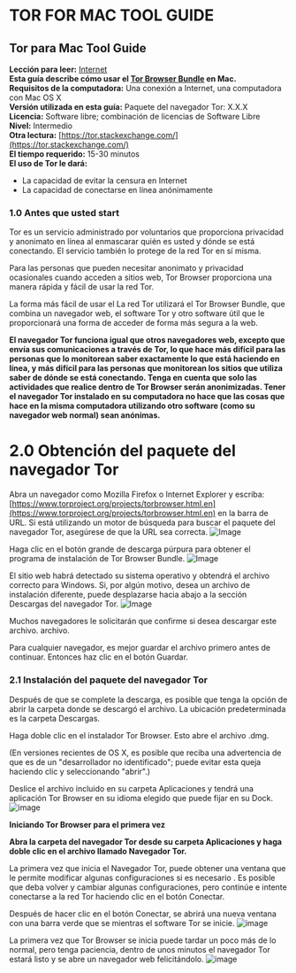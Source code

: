 [Title]: # ()
[Order]: # (0)

# TOR FOR MAC TOOL GUIDE 

## Tor para Mac Tool Guide 

**Lección para leer:** [Internet](umbrella://lesson/the-internet)  
**Esta guía describe cómo usar el [Tor Browser Bundle](https://www.torproject.org/projects/torbrowser.html.en) en Mac.**   
**Requisitos de la computadora:** Una conexión a Internet, una computadora con Mac OS X  
**Versión utilizada en esta guía:** Paquete del navegador Tor: X.X.X  
**Licencia:** Software libre; combinación de licencias de Software Libre  
**Nivel:** Intermedio  
**Otra lectura:** [https://tor.stackexchange.com/](https://tor.stackexchange.com/)  
**El tiempo requerido:** 15-30 minutos  
**El uso de Tor le dará:** 
- La capacidad de evitar la censura en Internet 
- La capacidad de conectarse en línea anónimamente 

### 1.0 Antes que usted start 

Tor es un servicio administrado por voluntarios que proporciona privacidad y anonimato en línea al enmascarar quién es usted y dónde se está conectando. El servicio también lo protege de la red Tor en sí misma. 

Para las personas que pueden necesitar anonimato y privacidad ocasionales cuando acceden a sitios web, Tor Browser proporciona una manera rápida y fácil de usar la red Tor. 

La forma más fácil de usar el La red Tor utilizará el Tor Browser Bundle, que combina un navegador web, el software Tor y otro software útil que le proporcionará una forma de acceder de forma más segura a la web. 

**El navegador Tor funciona igual que otros navegadores web, excepto que envía sus comunicaciones a través de Tor, lo que hace más difícil para las personas que lo monitorean saber exactamente lo que está haciendo en línea, y más difícil para las personas que monitorean los sitios que utiliza saber de dónde se está conectando. Tenga en cuenta que solo las actividades que realice dentro de Tor Browser serán anonimizadas. Tener el navegador Tor instalado en su computadora no hace que las cosas que hace en la misma computadora utilizando otro software (como su navegador web normal) sean anónimas.** 

# 2.0 Obtención del paquete del navegador Tor 
Abra un navegador como Mozilla Firefox o Internet Explorer y escriba: [https://www.torproject.org/projects/torbrowser.html.en](https://www.torproject.org/projects/torbrowser.html.en) en la barra de URL. Si está utilizando un motor de búsqueda para buscar el paquete del navegador Tor, asegúrese de que la URL sea correcta.
![Image](tool_torosx1.jpeg) 

Haga clic en el botón grande de descarga púrpura para obtener el programa de instalación de Tor Browser Bundle.
![Image](tool_torosx2.jpeg) 

El sitio web habrá detectado su sistema operativo y obtendrá el archivo correcto para Windows. Si, por algún motivo, desea un archivo de instalación diferente, puede desplazarse hacia abajo a la sección Descargas del navegador Tor. 
![Image](tool_torosx3.jpeg) 

Muchos navegadores le solicitarán que confirme si desea descargar este archivo. archivo. 

Para cualquier navegador, es mejor guardar el archivo primero antes de continuar. Entonces haz clic en el botón Guardar. 

### 2.1 Instalación del paquete del navegador Tor 
Después de que se complete la descarga, es posible que tenga la opción de abrir la carpeta donde se descargó el archivo. La ubicación predeterminada es la carpeta Descargas. 

Haga doble clic en el instalador Tor Browser. Esto abre el archivo .dmg. 

(En versiones recientes de OS X, es posible que reciba una advertencia de que es de un "desarrollador no identificado"; puede evitar esta queja haciendo clic y seleccionando "abrir".) 

Deslice el archivo incluido en su carpeta Aplicaciones y tendrá una aplicación Tor Browser en su idioma elegido que puede fijar en su Dock. 
![image](tool_torosx4.png) 

**Iniciando Tor Browser para el primera vez** 

**Abra la carpeta del navegador Tor desde su carpeta Aplicaciones y haga doble clic en el archivo llamado Navegador Tor.**

La primera vez que inicia el Navegador Tor, puede obtener una ventana que le permite modificar algunas configuraciones si es necesario . Es posible que deba volver y cambiar algunas configuraciones, pero continúe e intente conectarse a la red Tor haciendo clic en el botón Conectar. 

Después de hacer clic en el botón Conectar, se abrirá una nueva ventana con una barra verde que se mientras el software Tor se inicie. 
![image](tool_torosx5.jpeg) 

La primera vez que Tor Browser se inicia puede tardar un poco más de lo normal, pero tenga paciencia, dentro de unos minutos el navegador Tor estará listo y se abre un navegador web felicitándolo.
![image](tool_torosx6.jpeg)
